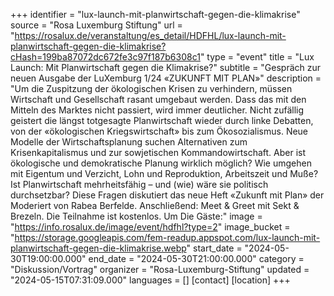 +++
identifier = "lux-launch-mit-planwirtschaft-gegen-die-klimakrise"
source = "Rosa Luxemburg Stiftung"
url = "https://rosalux.de/veranstaltung/es_detail/HDFHL/lux-launch-mit-planwirtschaft-gegen-die-klimakrise?cHash=199ba87072dc672fe3c97f187b6308c1"
type = "event"
title = "Lux Launch: Mit Planwirtschaft gegen die Klimakrise?"
subtitle = "Gespräch zur neuen Ausgabe der LuXemburg 1/24 «ZUKUNFT MIT PLAN»"
description = "Um die Zuspitzung der ökologischen Krisen zu verhindern, müssen Wirtschaft und Gesellschaft rasant umgebaut werden. Dass das mit den Mitteln des Marktes nicht passiert, wird immer deutlicher. Nicht zufällig geistert die längst totgesagte Planwirtschaft wieder durch linke Debatten, von der «ökologischen Kriegswirtschaft» bis zum Ökosozialismus. Neue Modelle der Wirtschaftsplanung suchen Alternativen zum Krisenkapitalismus und zur sowjetischen Kommandowirtschaft. Aber ist ökologische und demokratische Planung wirklich möglich? Wie umgehen mit Eigentum und Verzicht, Lohn und Reproduktion, Arbeitszeit und Muße? Ist Planwirtschaft mehrheitsfähig – und (wie) wäre sie politisch durchsetzbar? 
Diese Fragen diskutiert das neue Heft «Zukunft mit Plan» der 
Moderiert von Rabea Berfelde. Anschließend: Meet & Greet mit Sekt & Brezeln.
Die Teilnahme ist kostenlos. Um 
Die Gäste:"
image = "https://info.rosalux.de/image/event/hdfhl?type=2"
image_bucket = "https://storage.googleapis.com/fem-readup.appspot.com/lux-launch-mit-planwirtschaft-gegen-die-klimakrise.webp"
start_date = "2024-05-30T19:00:00.000"
end_date = "2024-05-30T21:00:00.000"
category = "Diskussion/Vortrag"
organizer = "Rosa-Luxemburg-Stiftung"
updated = "2024-05-15T07:31:09.000"
languages = []
[contact]
[location]
+++